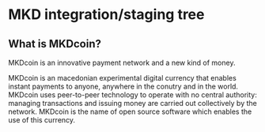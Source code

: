 MKD integration/staging tree
=====================================

What is MKDcoin?
----------------
MKDcoin is an innovative payment network and a new kind of money.

MKDcoin is an macedonian experimental digital currency that enables instant payments to
anyone, anywhere  in the conutry and in the world. MKDcoin uses peer-to-peer technology to operate
with no central authority: managing transactions and issuing money are carried
out collectively by the network. MKDcoin is the name of open source
software which enables the use of this currency. 











